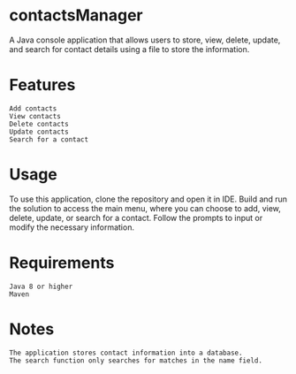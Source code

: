# contactsManager
A Java console application that allows users to store, view, delete, update, and search for contact details using a file to store the information.


# Features
```
Add contacts
View contacts
Delete contacts
Update contacts
Search for a contact
```
# Usage
To use this application, clone the repository and open it in IDE. Build and run the solution to access the main menu, where you can choose to add, view, delete, update, or search for a contact. Follow the prompts to input or modify the necessary information.

# Requirements
```
Java 8 or higher
Maven
```

# Notes
```
The application stores contact information into a database.
The search function only searches for matches in the name field.
```


